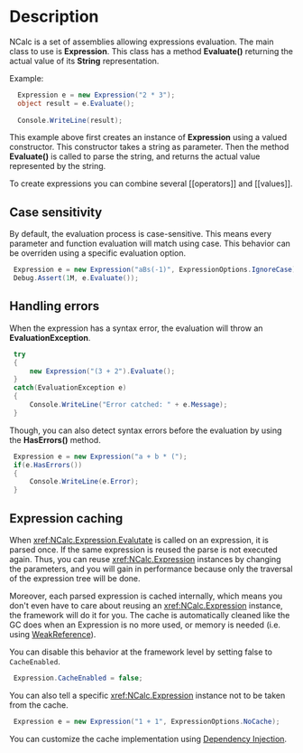 # Description

NCalc is a set of assemblies allowing expressions evaluation. The main class to use is **Expression**.
This class has a method **Evaluate()** returning the actual value of its **String** representation.

Example:

```c#
  Expression e = new Expression("2 * 3");
  object result = e.Evaluate();
  
  Console.WriteLine(result);
```
This example above first creates an instance of **Expression** using a valued constructor. This constructor takes a string as parameter.
Then the method **Evaluate()** is called to parse the string, and returns the actual value represented by the string.

To create expressions you can combine several [[operators]] and [[values]].

## Case sensitivity

By default, the evaluation process is case-sensitive. This means every parameter and function evaluation will match using case. This behavior can be overriden using a specific evaluation option.

```c#
 Expression e = new Expression("aBs(-1)", ExpressionOptions.IgnoreCase)
 Debug.Assert(1M, e.Evaluate());
```

## Handling errors

When the expression has a syntax error, the evaluation will throw an **EvaluationException**.

```c#
 try
 {
     new Expression("(3 + 2").Evaluate();
 }
 catch(EvaluationException e)
 {
     Console.WriteLine("Error catched: " + e.Message);
 }
```

Though, you can also detect syntax errors before the evaluation by using the **HasErrors()** method.

```c#
 Expression e = new Expression("a + b * (");
 if(e.HasErrors())
 {
     Console.WriteLine(e.Error);
 }
```

## Expression caching

When <xref:NCalc.Expression.Evalutate> is called on an expression, it is parsed once. If the same expression is reused the parse is not executed again. Thus, you can reuse <xref:NCalc.Expression>  instances by changing the parameters, and you will gain in performance because only the traversal of the expression tree will be done.

Moreover, each parsed expression is cached internally, which means you don't even have to care about reusing an <xref:NCalc.Expression> instance, the framework will do it for you.
The cache is automatically cleaned like the GC does when an Expression is no more used, or memory is needed (i.e. using [WeakReference<LogicalExpression>](https://learn.microsoft.com/en-us/dotnet/api/system.weakreference-1?view=net-8.0)). 

You can disable this behavior at the framework level by setting false to `CacheEnabled`.

```c#
 Expression.CacheEnabled = false;
```

You can also tell a specific <xref:NCalc.Expression> instance not to be taken from the cache.

```c#
 Expression e = new Expression("1 + 1", ExpressionOptions.NoCache);
```

You can customize the cache implementation using [Dependency Injection](dependency_injection.md).